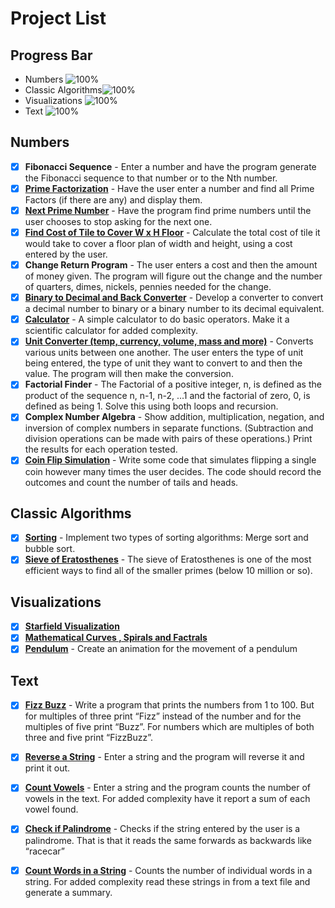 # Project List

## Progress Bar

- Numbers ![100%](https://progress-bar.dev/100)
- Classic Algorithms![100%](https://progress-bar.dev/100)
- Visualizations ![100%](https://progress-bar.dev/100)
- Text ![100%](https://progress-bar.dev/100)

Numbers
---------

- [x] **Fibonacci Sequence** - Enter a number and have the program generate the Fibonacci sequence to that number or to the Nth number.
- [x] [**Prime Factorization**](https://github.com/kana800/Side-Projects/tree/master/1-Beginner/sieve_of_Eratosthenes) - Have the user enter a number and find all Prime Factors (if there are any) and display them.
- [x] [**Next Prime Number**](https://github.com/kana800/Side-Projects/tree/master/1-Beginner/sieve_of_Eratosthenes) - Have the program find prime numbers until the user chooses to stop asking for the next one.
- [x] [**Find Cost of Tile to Cover W x H Floor**](https://github.com/kana800/Side-Projects/tree/master/1-Beginner/tiles) - Calculate the total cost of tile it would take to cover a floor plan of width and height, using a cost entered by the user.
- [x] **Change Return Program** - The user enters a cost and then the amount of money given. The program will figure out the change and the number of quarters, dimes, nickels, pennies needed for the change.
- [x] [**Binary to Decimal and Back Converter**](https://github.com/kana800/Side-Projects/tree/master/1-Beginner/Bin2Dec-App) - Develop a converter to convert a decimal number to binary or a binary number to its decimal equivalent.
- [x] [**Calculator**](https://github.com/kana800/Side-Projects/tree/master/1-Beginner/calculator) - A simple calculator to do basic operators. Make it a scientific calculator for added complexity.
- [x] [**Unit Converter (temp, currency, volume, mass and more)**](https://github.com/kana800/Side-Projects/tree/master/1-Beginner/unit_converter) - Converts various units between one another. The user enters the type of unit being entered, the type of unit they want to convert to and then the value. The program will then make the conversion.
- [x] **Factorial Finder** - The Factorial of a positive integer, n, is defined as the product of the sequence n, n-1, n-2, ...1 and the factorial of zero, 0, is defined as being 1. Solve this using both loops and recursion.
- [x] **Complex Number Algebra** - Show addition, multiplication, negation, and inversion of complex numbers in separate functions. (Subtraction and division operations can be made with pairs of these operations.) Print the results for each operation tested.
- [x] [**Coin Flip Simulation**](https://github.com/kana800/Side-Projects/tree/master/1-Beginner/coin_flip_simulation) - Write some code that simulates flipping a single coin however many times the user decides. The code should record the outcomes and count the number of tails and heads.

Classic Algorithms
-----------------

- [x] [**Sorting**](https://github.com/kana800/Side-Projects/tree/master/1-Beginner/sorting_algorithm_visualizer) - Implement two types of sorting algorithms: Merge sort and bubble sort.
- [x] [**Sieve of Eratosthenes**](https://github.com/kana800/Side-Projects/tree/master/1-Beginner/sieve_of_Eratosthenes) - The sieve of Eratosthenes is one of the most efficient ways to find all of the smaller primes (below 10 million or so).

Visualizations
-----------------
- [x] [**Starfield Visualization**](https://github.com/kana800/Side-Projects/tree/master/1-Beginner/starfield_visualization)
- [x] [**Mathematical Curves , Spirals and Factrals**](https://github.com/kana800/Side-Projects/tree/master/1-Beginner/curves)
- [x] [**Pendulum**](https://github.com/kana800/Side-Projects/tree/master/1-Beginner/pendulum) - Create an animation for the movement of a pendulum

Text
---------

- [x] [**Fizz Buzz**](https://github.com/kana800/Side-Projects/tree/master/1-Beginner/text) - Write a program that prints the numbers from 1 to 100. But for multiples of three print “Fizz” instead of the number and for the multiples of five print “Buzz”. For numbers which are multiples of both three and five print “FizzBuzz”.
- [x] [**Reverse a String**](https://github.com/kana800/Side-Projects/tree/master/1-Beginner/text) - Enter a string and the program will reverse it and print it out.
- [x] [**Count Vowels**](https://github.com/kana800/Side-Projects/tree/master/1-Beginner/text) - Enter a string and the program counts the number of vowels in the text. For added complexity have it report a sum of each vowel found.
- [x] [**Check if Palindrome**](https://github.com/kana800/Side-Projects/tree/master/1-Beginner/text) - Checks if the string entered by the user is a palindrome. That is that it reads the same forwards as backwards like “racecar”
- [x] [**Count Words in a String**](https://github.com/kana800/Side-Projects/tree/master/1-Beginner/text) - Counts the number of individual words in a string. For added complexity read these strings in from a text file and generate a summary.

